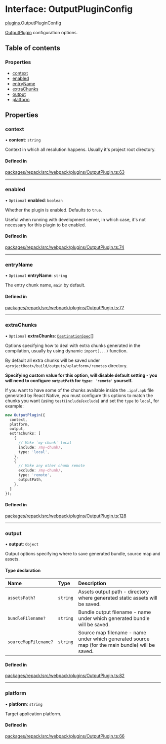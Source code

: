 # Interface: OutputPluginConfig

[plugins](../modules/plugins.md).OutputPluginConfig

[OutputPlugin](../classes/plugins.OutputPlugin.md) configuration options.

## Table of contents

### Properties

- [context](plugins.OutputPluginConfig.md#context)
- [enabled](plugins.OutputPluginConfig.md#enabled)
- [entryName](plugins.OutputPluginConfig.md#entryname)
- [extraChunks](plugins.OutputPluginConfig.md#extrachunks)
- [output](plugins.OutputPluginConfig.md#output)
- [platform](plugins.OutputPluginConfig.md#platform)

## Properties

### context

• **context**: `string`

Context in which all resolution happens. Usually it's project root directory.

#### Defined in

[packages/repack/src/webpack/plugins/OutputPlugin.ts:63](https://github.com/callstack/repack/blob/9e6a11a/packages/repack/src/webpack/plugins/OutputPlugin.ts#L63)

___

### enabled

• `Optional` **enabled**: `boolean`

Whether the plugin is enabled. Defaults to `true`.

Useful when running with development server, in which case, it's not necessary for this plugin
to be enabled.

#### Defined in

[packages/repack/src/webpack/plugins/OutputPlugin.ts:74](https://github.com/callstack/repack/blob/9e6a11a/packages/repack/src/webpack/plugins/OutputPlugin.ts#L74)

___

### entryName

• `Optional` **entryName**: `string`

The entry chunk name, `main` by default.

#### Defined in

[packages/repack/src/webpack/plugins/OutputPlugin.ts:77](https://github.com/callstack/repack/blob/9e6a11a/packages/repack/src/webpack/plugins/OutputPlugin.ts#L77)

___

### extraChunks

• `Optional` **extraChunks**: [`DestinationSpec`](../types/plugins.DestinationSpec.md)[]

Options specifying how to deal with extra chunks generated in the compilation,
usually by using dynamic `import(...)` function.

By default all extra chunks will be saved under `<projectRoot>/build/outputs/<platform>/remotes` directory.

__Specifying custom value for this option, will disable default setting - you will need
to configure `outputPath` for `type: 'remote'` yourself.__

If you want to have some of the chunks available inside the `.ipa`/`.apk` file generated by React Native,
you must configure this options to match the chunks you want (using `test`/`include`/`exclude`)
and set the `type` to `local`, for example:
```ts
new OutputPlugin({
  context,
  platform,
  output,
  extraChunks: [
    {
      // Make `my-chunk` local
      include: /my-chunk/,
      type: 'local',
    },
    {
      // Make any other chunk remote
      exclude: /my-chunk/,
      type: 'remote',
      outputPath,
    },
  ]
});
```

#### Defined in

[packages/repack/src/webpack/plugins/OutputPlugin.ts:128](https://github.com/callstack/repack/blob/9e6a11a/packages/repack/src/webpack/plugins/OutputPlugin.ts#L128)

___

### output

• **output**: `Object`

Output options specifying where to save generated bundle, source map and assets.

#### Type declaration

| Name | Type | Description |
| :------ | :------ | :------ |
| `assetsPath?` | `string` | Assets output path - directory where generated static assets will be saved. |
| `bundleFilename?` | `string` | Bundle output filename - name under which generated bundle will be saved. |
| `sourceMapFilename?` | `string` | Source map filename - name under which generated source map (for the main bundle) will be saved. |

#### Defined in

[packages/repack/src/webpack/plugins/OutputPlugin.ts:82](https://github.com/callstack/repack/blob/9e6a11a/packages/repack/src/webpack/plugins/OutputPlugin.ts#L82)

___

### platform

• **platform**: `string`

Target application platform.

#### Defined in

[packages/repack/src/webpack/plugins/OutputPlugin.ts:66](https://github.com/callstack/repack/blob/9e6a11a/packages/repack/src/webpack/plugins/OutputPlugin.ts#L66)
